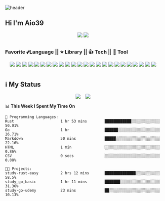 ![header](https://capsule-render.vercel.app/api?type=waving&color=0:43C6AC,100:F8FFAE&height=300&section=header&text=Aio39's%20Github&fontSize=90&animation=fadeIn&fontAlignY=38&fontAlign=50&desc=😊💻🌱⌨️%20Since2020.08&descAlignY=55&descAlign=72&fontColor=FFFFFF)

## Hi I'm Aio39

<div align="center" style="padding-bottom: 10px;" >
    <img src="https://wakatime.com/badge/user/7395fc06-c090-4ede-be36-f066bc1f4c76.svg?styel=plastic" /> 
    <img src="https://hits.seeyoufarm.com/api/count/incr/badge.svg?url=https%3A%2F%2Fgithub.com%2Faio39&count_bg=%2339C5BB&title_bg=%23555555&icon=&icon_color=%23E7E7E7&title=hits&edge_flat=false">
</div>

### Favorite 💕Language || ⭐ Library || 👍 Tech || 🎇 Tool

<div align="center" style="padding-bottom: 10px;" >
    <img src="https://img.shields.io/badge/Javascript-F7DF1E?style=for-the-badge&logo=javascript&logoColor=white">
    <img src="https://img.shields.io/badge/NodeJS-339933?style=for-the-badge&logo=node.js&logoColor=white">
     <img src="https://img.shields.io/badge/TypeScript-3178C6?style=for-the-badge&logo=TypeScript&logoColor=white">
    <img src="https://img.shields.io/badge/React-61DAFB?style=for-the-badge&logo=React&logoColor=white">
    <img src="https://img.shields.io/badge/Python-3776AB?style=for-the-badge&logo=Python&logoColor=white">
    <img src="https://img.shields.io/badge/Next.js-000000?style=for-the-badge&logo=Next.js&logoColor=white">
    <img src="https://img.shields.io/badge/Tailwind CSS-06B6D4?style=for-the-badge&logo=Tailwind CSS&logoColor=white">
    <img src="https://img.shields.io/badge/Chakra UI-319795?style=for-the-badge&logo=Chakra UI&logoColor=white">
    <img src="https://img.shields.io/badge/Framer Motion-0055FF?style=for-the-badge&logo=Framer&logoColor=white">
    <img src="https://img.shields.io/badge/Express.js-efd81c?style=for-the-badge&logo=Express&logoColor=white">
    <img src="https://img.shields.io/badge/Laravel-FF2D20?style=for-the-badge&logo=Laravel&logoColor=white">
    <img src="https://img.shields.io/badge/NestJS-E0234E?style=for-the-badge&logo=NestJS&logoColor=white">
    <img src="https://img.shields.io/badge/Redis-DC382D?style=for-the-badge&logo=Redis&logoColor=white">
    <img src="https://img.shields.io/badge/MySQL-4479A1?style=for-the-badge&logo=MySQL&logoColor=white">
    <img src="https://img.shields.io/badge/Docker-2496ED?style=for-the-badge&logo=Docker&logoColor=white">
    <img src="https://img.shields.io/badge/Amazon AWS-232F3E?style=for-the-badge&logo=Amazon AWS&logoColor=white">
    <img src="https://img.shields.io/badge/GCP-4285F4?style=for-the-badge&logo=GoogleCloud&logoColor=white">
    <img src="https://img.shields.io/badge/Vercel-000000?style=for-the-badge&logo=Vercel&logoColor=white">
    <img src="https://img.shields.io/badge/Visual Studio Code-007ACC?style=for-the-badge&logo=Visual Studio Code&logoColor=white">
    <img src="https://img.shields.io/badge/GitHub-181717?style=for-the-badge&logo=GitHub&logoColor=white">
    <img src="https://img.shields.io/badge/Insomnia-4000BF?style=for-the-badge&logo=Insomnia&logoColor=white">
    <img src="https://img.shields.io/badge/Figma-F24E1E?style=for-the-badge&logo=Figma&logoColor=white">
    <img src="https://img.shields.io/badge/Slack-4A154B?style=for-the-badge&logo=Slack&logoColor=white">
    <img src="https://img.shields.io/badge/Notion-000000?style=for-the-badge&logo=Notion&logoColor=white">
</div>

## ℹ️ My Status

<div style="display: flex; flex-direction: row; align-items: center; justify-content: center; gap:1rem">
    <img class="img" src="https://github-readme-stats.vercel.app/api?username=aio39&show_icons=true&count_private=true&line_height=27" />
    <img class="img" src="https://github-readme-stats.vercel.app/api/top-langs/?username=aio39&hide=CSS,HTML,SCSS,Blade,Pug&langs_count=3" />
</div>

<!-- ## 🔥 This Week I Spent My Time On -->

<!-- <div style="padding-bottom: 10px;" >
    <img class="img" src="https://github-readme-stats.vercel.app/api/wakatime?username=aio39&layout=compact" />
</div> -->
<!--START_SECTION:waka-->
📊 **This Week I Spent My Time On** 

```text
💬 Programming Languages: 
Rust                     1 hr 53 mins        ████████████░░░░░░░░░░░░░   50.01% 
Go                       1 hr                ██████░░░░░░░░░░░░░░░░░░░   26.71% 
Markdown                 50 mins             █████░░░░░░░░░░░░░░░░░░░░   22.16% 
HTML                     1 min               ░░░░░░░░░░░░░░░░░░░░░░░░░   0.86% 
CSV                      0 secs              ░░░░░░░░░░░░░░░░░░░░░░░░░   0.08%

🐱‍💻 Projects: 
study-rust-easy          2 hrs 12 mins       ██████████████░░░░░░░░░░░   58.5% 
study_go_basic           1 hr 11 mins        ███████░░░░░░░░░░░░░░░░░░   31.36% 
study-go-udemy           23 mins             ██░░░░░░░░░░░░░░░░░░░░░░░   10.13%

```


<!--END_SECTION:waka-->

<!-- ![Aio39's GitHub stats](https://github-readme-stats.vercel.app/api?username=aio39&show_icons=true&count_private=true) -->

<!-- [![Readme Card](https://github-readme-stats.vercel.app/api/pin/?username=aio39&repo=miko-mono)](https://github.com/aio39/miku-mono) -->

<!-- [![Top Langs](https://github-readme-stats.vercel.app/api/top-langs/?username=aio39&layout=compact&hide=CSS,HTML,SCSS,Blade,Pug)](https://github.com/aio39/github-readme-stats) -->

<!-- [![willianrod's wakatime stats](https://github-readme-stats.vercel.app/api/wakatime?username=aio39)](https://github.com/aio39/github-readme-stats) -->

</div>

<!--
**aio39/aio39** is a ✨ _special_ ✨ repository because its `README.md` (this file) appears on your GitHub profile.

Here are some ideas to get you started:

- 🔭 I’m currently working on ...
- 🌱 I’m currently learning ...
- 👯 I’m looking to collaborate on ...
- 🤔 I’m looking for help with ...
- 💬 Ask me about ...
- 📫 How to reach me: ...
- 😄 Pronouns: ...
- ⚡ Fun fact: ...
-->
